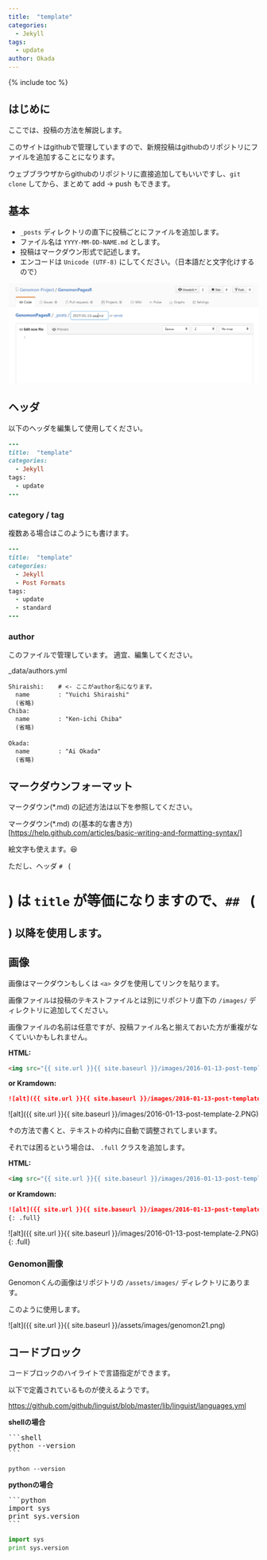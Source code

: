 ```yaml
---
title:  "template"
categories: 
  - Jekyll
tags:
  - update
author: Okada
---
```


<!-- htmlのコメントが使えます -->
<!-- この行↓を入れると目次を表示します -->
{% include toc %}

## はじめに

ここでは、投稿の方法を解説します。

このサイトはgithubで管理していますので、新規投稿はgithubのリポジトリにファイルを追加することになります。

ウェブブラウザからgithubのリポジトリに直接追加してもいいですし、`git clone` してから、まとめて add -> push もできます。

## 基本

 - `_posts` ディレクトリの直下に投稿ごとにファイルを追加します。
 - ファイル名は `YYYY-MM-DD-NAME.md` とします。
 - 投稿はマークダウン形式で記述します。
 - エンコードは `Unicode (UTF-8)` にしてください。（日本語だと文字化けするので）

![post image](/images/2016-01-13-post-template-1.PNG)

## ヘッダ

以下のヘッダを編集して使用してください。

```ruby
---
title:  "template"
categories: 
  - Jekyll
tags:
  - update
---

```

### category / tag

複数ある場合はこのようにも書けます。

```ruby
---
title:  "template"
categories: 
  - Jekyll
  - Post Formats
tags:
  - update
  - standard
---
```

### author

このファイルで管理しています。
適宜、編集してください。

_data/authors.yml

```
Shiraishi:    # <- ここがauthor名になります。
  name        : "Yuichi Shiraishi"
  (省略)
Chiba:
  name        : "Ken-ichi Chiba"
  (省略)

Okada:
  name        : "Ai Okada"
  (省略)
```

## マークダウンフォーマット

マークダウン(*.md) の記述方法は以下を参照してください。

マークダウン(*.md) の(基本的な書き方)[https://help.github.com/articles/basic-writing-and-formatting-syntax/]

絵文字も使えます。:laughing:

ただし、ヘッダ `# ` (<H1>) は `title` が等価になりますので、`## ` (<H2>) 以降を使用します。

## 画像

画像はマークダウンもしくは `<a>` タグを使用してリンクを貼ります。

画像ファイルは投稿のテキストファイルとは別にリポジトリ直下の `/images/` ディレクトリに追加してください。

画像ファイルの名前は任意ですが、投稿ファイル名と揃えておいた方が重複がなくていいかもしれません。

**HTML:**

```html
<img src="{{ site.url }}{{ site.baseurl }}/images/2016-01-13-post-template-2.PNG" alt="">
```

**or Kramdown:**

```markdown
![alt]({{ site.url }}{{ site.baseurl }}/images/2016-01-13-post-template-2.PNG)
```

![alt]({{ site.url }}{{ site.baseurl }}/images/2016-01-13-post-template-2.PNG)

↑の方法で書くと、テキストの枠内に自動で調整されてしまいます。

それでは困るという場合は、 `.full` クラスを追加します。

**HTML:**

```html
<img src="{{ site.url }}{{ site.baseurl }}/images/2016-01-13-post-template-2.PNG" alt="" class="full">
```

**or Kramdown:**

```markdown
![alt]({{ site.url }}{{ site.baseurl }}/images/2016-01-13-post-template-2.PNG)
{: .full}
```

![alt]({{ site.url }}{{ site.baseurl }}/images/2016-01-13-post-template-2.PNG)
{: .full}


### Genomon画像

Genomonくんの画像はリポジトリの `/assets/images/` ディレクトリにあります。

このように使用します。

![alt]({{ site.url }}{{ site.baseurl }}/assets/images/genomon21.png)

## コードブロック

コードブロックのハイライトで言語指定ができます。

以下で定義されているものが使えるようです。

https://github.com/github/linguist/blob/master/lib/linguist/languages.yml

**shellの場合**

<pre>
```shell
python --version
```
</pre>


```shell
python --version
```

**pythonの場合**

<pre>
```python
import sys
print sys.version
```
</pre>

```python
import sys
print sys.version
```

